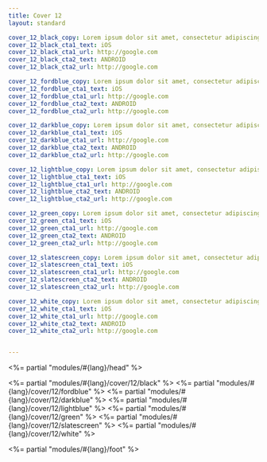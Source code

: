 ```yaml
---
title: Cover 12
layout: standard

cover_12_black_copy: Lorem ipsum dolor sit amet, consectetur adipiscing elit, sed do eiusmod tempor incididunt ut labore et dolore magna aliqua. Ut enim ad minim veniam, quis nostrud exercitation ullamco laboris nisi ut aliquip ex ea commodo consequat.<br><br>Duis aute irure dolor in reprehenderit in voluptate velit esse cillum dolore eu fugiat nulla pariatur. Excepteur sint occaecat cupidatat non proident, sunt in culpa qui officia deserunt mollit anim id est laborum
cover_12_black_cta1_text: iOS
cover_12_black_cta1_url: http://google.com
cover_12_black_cta2_text: ANDROID
cover_12_black_cta2_url: http://google.com

cover_12_fordblue_copy: Lorem ipsum dolor sit amet, consectetur adipiscing elit, sed do eiusmod tempor incididunt ut labore et dolore magna aliqua. Ut enim ad minim veniam, quis nostrud exercitation ullamco laboris nisi ut aliquip ex ea commodo consequat.<br><br>Duis aute irure dolor in reprehenderit in voluptate velit esse cillum dolore eu fugiat nulla pariatur. Excepteur sint occaecat cupidatat non proident, sunt in culpa qui officia deserunt mollit anim id est laborum
cover_12_fordblue_cta1_text: iOS
cover_12_fordblue_cta1_url: http://google.com
cover_12_fordblue_cta2_text: ANDROID
cover_12_fordblue_cta2_url: http://google.com

cover_12_darkblue_copy: Lorem ipsum dolor sit amet, consectetur adipiscing elit, sed do eiusmod tempor incididunt ut labore et dolore magna aliqua. Ut enim ad minim veniam, quis nostrud exercitation ullamco laboris nisi ut aliquip ex ea commodo consequat.<br><br>Duis aute irure dolor in reprehenderit in voluptate velit esse cillum dolore eu fugiat nulla pariatur. Excepteur sint occaecat cupidatat non proident, sunt in culpa qui officia deserunt mollit anim id est laborum
cover_12_darkblue_cta1_text: iOS
cover_12_darkblue_cta1_url: http://google.com
cover_12_darkblue_cta2_text: ANDROID
cover_12_darkblue_cta2_url: http://google.com

cover_12_lightblue_copy: Lorem ipsum dolor sit amet, consectetur adipiscing elit, sed do eiusmod tempor incididunt ut labore et dolore magna aliqua. Ut enim ad minim veniam, quis nostrud exercitation ullamco laboris nisi ut aliquip ex ea commodo consequat.<br><br>Duis aute irure dolor in reprehenderit in voluptate velit esse cillum dolore eu fugiat nulla pariatur. Excepteur sint occaecat cupidatat non proident, sunt in culpa qui officia deserunt mollit anim id est laborum
cover_12_lightblue_cta1_text: iOS
cover_12_lightblue_cta1_url: http://google.com
cover_12_lightblue_cta2_text: ANDROID
cover_12_lightblue_cta2_url: http://google.com

cover_12_green_copy: Lorem ipsum dolor sit amet, consectetur adipiscing elit, sed do eiusmod tempor incididunt ut labore et dolore magna aliqua. Ut enim ad minim veniam, quis nostrud exercitation ullamco laboris nisi ut aliquip ex ea commodo consequat.<br><br>Duis aute irure dolor in reprehenderit in voluptate velit esse cillum dolore eu fugiat nulla pariatur. Excepteur sint occaecat cupidatat non proident, sunt in culpa qui officia deserunt mollit anim id est laborum
cover_12_green_cta1_text: iOS
cover_12_green_cta1_url: http://google.com
cover_12_green_cta2_text: ANDROID
cover_12_green_cta2_url: http://google.com

cover_12_slatescreen_copy: Lorem ipsum dolor sit amet, consectetur adipiscing elit, sed do eiusmod tempor incididunt ut labore et dolore magna aliqua. Ut enim ad minim veniam, quis nostrud exercitation ullamco laboris nisi ut aliquip ex ea commodo consequat.<br><br>Duis aute irure dolor in reprehenderit in voluptate velit esse cillum dolore eu fugiat nulla pariatur. Excepteur sint occaecat cupidatat non proident, sunt in culpa qui officia deserunt mollit anim id est laborum
cover_12_slatescreen_cta1_text: iOS
cover_12_slatescreen_cta1_url: http://google.com
cover_12_slatescreen_cta2_text: ANDROID
cover_12_slatescreen_cta2_url: http://google.com

cover_12_white_copy: Lorem ipsum dolor sit amet, consectetur adipiscing elit, sed do eiusmod tempor incididunt ut labore et dolore magna aliqua. Ut enim ad minim veniam, quis nostrud exercitation ullamco laboris nisi ut aliquip ex ea commodo consequat.<br><br>Duis aute irure dolor in reprehenderit in voluptate velit esse cillum dolore eu fugiat nulla pariatur. Excepteur sint occaecat cupidatat non proident, sunt in culpa qui officia deserunt mollit anim id est laborum
cover_12_white_cta1_text: iOS
cover_12_white_cta1_url: http://google.com
cover_12_white_cta2_text: ANDROID
cover_12_white_cta2_url: http://google.com


---
```


<%= partial "modules/#{lang}/head" %>

<%= partial "modules/#{lang}/cover/12/black" %>
<%= partial "modules/#{lang}/cover/12/fordblue" %>
<%= partial "modules/#{lang}/cover/12/darkblue" %>
<%= partial "modules/#{lang}/cover/12/lightblue" %>
<%= partial "modules/#{lang}/cover/12/green" %>
<%= partial "modules/#{lang}/cover/12/slatescreen" %>
<%= partial "modules/#{lang}/cover/12/white" %>

<%= partial "modules/#{lang}/foot" %>